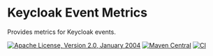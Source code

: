 # Keycloak Event Metrics

Provides metrics for Keycloak events.

[![Apache License, Version 2.0, January 2004](https://img.shields.io/github/license/kokuwaio/keycloak-event-metrics.svg?label=License)](http://www.apache.org/licenses/)
[![Maven Central](https://img.shields.io/maven-central/v/io.kokuwa.micronaut/keycloak-event-metrics.svg?label=Maven%20Central)](https://search.maven.org/search?q=g:%22io.kokuwa.keycloak%22%20AND%20a:%22keycloak-event-metrics%22)
[![CI](https://img.shields.io/github/actions/workflow/status/kokuwaio/keycloak-event-metrics/ci.yaml?branch=main&label=CI)](https://github.com/kokuwaio/keycloak-event-metrics/actions/workflows/ci.yaml?query=branch%3Amain)
